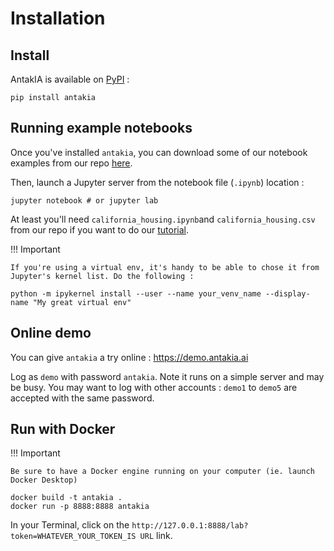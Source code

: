 # Installation

## Install

AntakIA is available on [PyPI](https://pypi.org/project/antakia/) :

```
pip install antakia
```

## Running example notebooks

Once you've installed `antakia`, you can download some of our notebook examples from our repo [here](https://github.com/AI-vidence/antakia/tree/main/examples).

Then, launch a Jupyter server from the notebook file (`.ipynb`) location :

```
jupyter notebook # or jupyter lab
```

At least you'll need `california_housing.ipynb`and `california_housing.csv` from our repo if you want to do our [tutorial](tutorial1.md). 


!!! Important

    If you're using a virtual env, it's handy to be able to chose it from Jupyter's kernel list. Do the following :

```
python -m ipykernel install --user --name your_venv_name --display-name "My great virtual env"
```

## Online demo

You can give `antakia` a try online  : https://demo.antakia.ai 

Log as `demo`  with password `antakia`.
Note it runs on a simple server and may be busy. You may want to log with other accounts : `demo1` to `demo5` are accepted with the same password.


## Run with Docker

!!! Important

    Be sure to have a Docker engine running on your computer (ie. launch Docker Desktop)

```
docker build -t antakia .
docker run -p 8888:8888 antakia
```

In your Terminal, click on the `http://127.0.0.1:8888/lab?token=WHATEVER_YOUR_TOKEN_IS URL` link.
